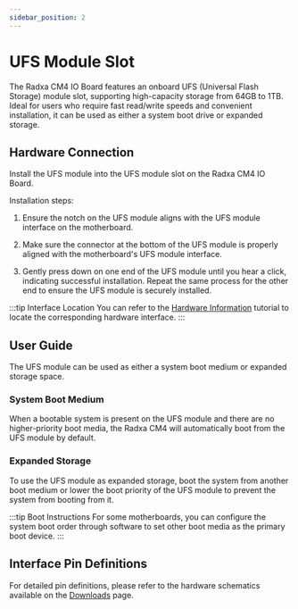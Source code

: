```yaml
---
sidebar_position: 2
---
```


# UFS Module Slot

The Radxa CM4 IO Board features an onboard UFS (Universal Flash Storage) module slot, supporting high-capacity storage from 64GB to 1TB. Ideal for users who require fast read/write speeds and convenient installation, it can be used as either a system boot drive or expanded storage.

## Hardware Connection

Install the UFS module into the UFS module slot on the Radxa CM4 IO Board.

Installation steps:

1. Ensure the notch on the UFS module aligns with the UFS module interface on the motherboard.

2. Make sure the connector at the bottom of the UFS module is properly aligned with the motherboard's UFS module interface.

3. Gently press down on one end of the UFS module until you hear a click, indicating successful installation. Repeat the same process for the other end to ensure the UFS module is securely installed.

:::tip Interface Location
You can refer to the [Hardware Information](./hardware_info.md) tutorial to locate the corresponding hardware interface.
:::

## User Guide

The UFS module can be used as either a system boot medium or expanded storage space.

### System Boot Medium

When a bootable system is present on the UFS module and there are no higher-priority boot media, the Radxa CM4 will automatically boot from the UFS module by default.

### Expanded Storage

To use the UFS module as expanded storage, boot the system from another boot medium or lower the boot priority of the UFS module to prevent the system from booting from it.

:::tip Boot Instructions
For some motherboards, you can configure the system boot order through software to set other boot media as the primary boot device.
:::

## Interface Pin Definitions

For detailed pin definitions, please refer to the hardware schematics available on the [Downloads](../download.md) page.
